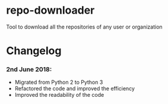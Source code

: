 # repo-downloader
Tool to download all the repositories of any user or organization



# Changelog

### 2nd June 2018:
- Migrated from Python 2 to Python 3
- Refactored the code and improved the efficiency
- Improved the readability of the code